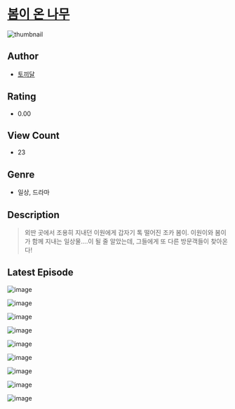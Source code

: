 # [봄이 온 나무](https://comic.naver.com/challenge/list?titleId=810404)
![thumbnail](https://image-comic.pstatic.net/user_contents_data/challenge_comic/2023/05/23/upload_7089568741794932069_480x623.jpeg)

## Author
- [토끼달](https://comic.naver.com/artistTitle?id=366895)

## Rating
- 0.00

## View Count
- 23

## Genre
- 일상, 드라마

## Description
> 외딴 곳에서 조용히 지내던 이원에게 갑자기 톡 떨어진 조카 봄이. 이원이와 봄이가 함께 지내는 일상물....이 될 줄 알았는데, 그들에게 또 다른 방문객들이 찾아온다!


## Latest Episode
![image](https://image-comic.pstatic.net/user_contents_data/challenge_comic/2023/05/23/366895/upload_7233732509440487526.jpeg)

![image](https://image-comic.pstatic.net/user_contents_data/challenge_comic/2023/05/23/366895/upload_4048793657886718001.jpeg)

![image](https://image-comic.pstatic.net/user_contents_data/challenge_comic/2023/05/23/366895/upload_3978703999979696438.jpeg)

![image](https://image-comic.pstatic.net/user_contents_data/challenge_comic/2023/05/23/366895/upload_7016951474910803248.jpeg)

![image](https://image-comic.pstatic.net/user_contents_data/challenge_comic/2023/05/23/366895/upload_7077181853491542118.jpeg)

![image](https://image-comic.pstatic.net/user_contents_data/challenge_comic/2023/05/23/366895/upload_3544952354394944313.jpeg)

![image](https://image-comic.pstatic.net/user_contents_data/challenge_comic/2023/05/23/366895/upload_7378641536354968377.jpeg)

![image](https://image-comic.pstatic.net/user_contents_data/challenge_comic/2023/05/23/366895/upload_3559594366038717284.jpeg)

![image](https://image-comic.pstatic.net/user_contents_data/challenge_comic/2023/05/23/366895/upload_3905808779796756833.jpeg)
